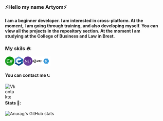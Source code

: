 ### ⚡Hello my name Artyom⚡
#### I am a beginner developer. I am interested in cross-platform. At the moment, I am going through training, and also developing myself. You can view all the projects in the repository section. At the moment I am studying at the College of Business and Law in Brest.
### My skils 🔥:
<img align="left" alt="csarp" width="30" src="https://raw.githubusercontent.com/github/explore/80688e429a7d4ef2fca1e82350fe8e3517d3494d/topics/csharp/csharp.png" />
<img align="left" alt="cpp" width="30" src="https://raw.githubusercontent.com/github/explore/180320cffc25f4ed1bbdfd33d4db3a66eeeeb358/topics/cpp/cpp.png" />
<img align="left" alt="dotnet" width="30" src="https://raw.githubusercontent.com/github/explore/93d8a67084f94b2a444e510199a6e7622e5b09a3/topics/dotnet/dotnet.png" />
<img align="left" alt="unity" width="30" src="https://raw.githubusercontent.com/github/explore/80688e429a7d4ef2fca1e82350fe8e3517d3494d/topics/unity/unity.png" />
<img align="left" alt="xamarin" width="30" src="https://raw.githubusercontent.com/github/explore/80688e429a7d4ef2fca1e82350fe8e3517d3494d/topics/xamarin/xamarin.png" />
<br />
<br />

#### You can contact me 📞:
[<img align="left" alt="Vkontakte" width="35" src="https://cdn-icons-png.flaticon.com/512/3670/3670254.png" />][vkontakte]

<br />
<br />

#### Stats 🎯:
![Anurag's GitHub stats](https://github-readme-stats.vercel.app/api?username=Artyom07112&show_icons=true&theme=cobalt)



[vkontakte]: https://vk.com/dybinych

